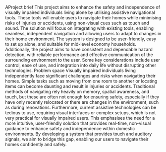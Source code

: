 AProject brief
This project aims to enhance the safety and independence of visually impaired individuals living alone by utilising assistive navigational tools. These tools will enable users to navigate their homes while minimising risks of injuries or accidents, using non-visual cues such as touch and sound. The solution will focus on integrating with existing tools, enabling seamless, independent navigation and allowing users to adapt to changes in their home environment. The system is designed to be user-friendly, easy to set up alone, and suitable for mid-level economy households. Additionally, the project aims to have consistent and dependable hazard detection, with reliable performance and effective communication of the surrounding environment to the user. Some key considerations include user control, ease of use, and integration into daily life without disrupting other technologies.
Problem space
Visually impaired individuals living independently face significant challenges and risks when navigating their homes. Simple tasks such as moving from one room to another or locating items can become daunting and result in injuries or accidents. Traditional methods of navigating rely heavily on memory, spatial awareness, and touch, but these are often not enough for ensuring safety, especially if they have only recently relocated or there are changes in the environment, such as during renovations. Furthermore, current assistive technologies can be tedious to use, requiring visual interfaces or complex setups, which is not very practical for visually impaired users. This emphasises the need for a more intuitive, user-friendly solution that provides real-time, non-visual guidance to enhance safety and independence within domestic environments. By developing a system that provides touch and auditory signals, we aim to bridge this gap, enabling our users to navigate their homes confidently and safely.
